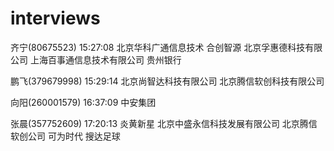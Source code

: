 interviews
==========

齐宁(80675523) 15:27:08 
  北京华科广通信息技术   合创智源   北京孚惠德科技有限公司 上海百事通信息技术有限公司
贵州银行

鹏飞(379679998) 15:29:14 
北京尚智达科技有限公司
北京腾信软创科技有限公司


 向阳(260001579) 16:37:09 
中安集团

张晨(357752609) 17:20:13 
炎黄新星   北京中盛永信科技发展有限公司  北京腾信软创公司 可为时代 搜达足球
